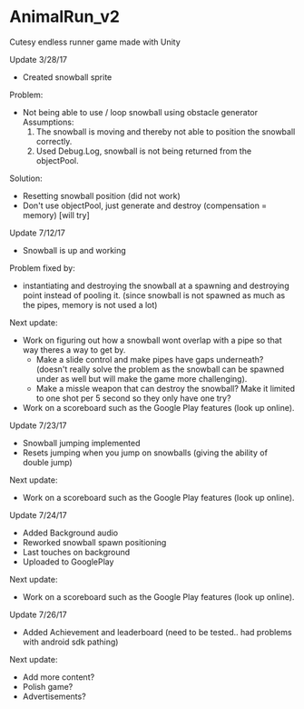 # AnimalRun_v2
Cutesy endless runner game made with Unity

Update 3/28/17
- Created snowball sprite

Problem:
- Not being able to use / loop snowball using obstacle generator
  Assumptions: 
  1. The snowball is moving and thereby not able to position the snowball correctly.
  2. Used Debug.Log, snowball is not being returned from the objectPool.

Solution:
- Resetting snowball position (did not work)
- Don't use objectPool, just generate and destroy (compensation = memory) [will try] 


Update 7/12/17
- Snowball is up and working

Problem fixed by:
- instantiating and destroying the snowball at a spawning and destroying point instead of pooling it. 
(since snowball is not spawned as much as the pipes, memory is not used a lot)

Next update:
- Work on figuring out how a snowball wont overlap with a pipe so that way theres a way to get by.
  - Make a slide control and make pipes have gaps underneath? (doesn't really solve the problem as the 
    snowball can be spawned under as well but will make the game more challenging).
  - Make a missle weapon that can destroy the snowball? Make it limited to one shot per 5 second so they only have one try?
- Work on a scoreboard such as the Google Play features (look up online).

Update 7/23/17
- Snowball jumping implemented
- Resets jumping when you jump on snowballs (giving the ability of double jump)

Next update:
- Work on a scoreboard such as the Google Play features (look up online).

Update 7/24/17
- Added Background audio
- Reworked snowball spawn positioning
- Last touches on background
- Uploaded to GooglePlay

Next update:
- Work on a scoreboard such as the Google Play features (look up online).

Update 7/26/17
- Added Achievement and leaderboard  (need to be tested.. had problems with android sdk pathing)

Next update:
- Add more content?
- Polish game?
- Advertisements?